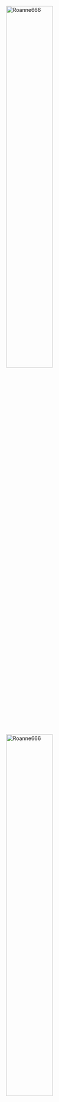 <div>
<p><img align="center" src="https://github-readme-stats.vercel.app/api/top-langs?username=Roanne666&show_icons=true&locale=en&layout=compact&theme=nord" width="50%" alt="Roanne666" /></p>

<p><img align="center" src="https://github-readme-stats.vercel.app/api?username=Roanne666&show_icons=true&locale=en&theme=nord"  width="50%" alt="Roanne666" /></p>
</div>
